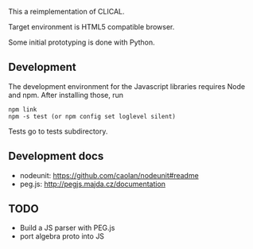 This a reimplementation of CLICAL.

Target environment is HTML5 compatible browser.

Some initial prototyping is done with Python.

Development
-----------

The development environment for the Javascript libraries requires Node and
npm. After installing those, run

    npm link
    npm -s test (or npm config set loglevel silent)

Tests go to tests subdirectory.

Development docs
----------------

- nodeunit: https://github.com/caolan/nodeunit#readme
- peg.js: http://pegjs.majda.cz/documentation

TODO
----

- Build a JS parser with PEG.js
- port algebra proto into JS
